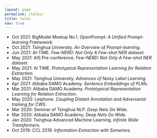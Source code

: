 ```yaml
---
layout: page
permalink: /talks/
title: talks
nav: true
---
```


- Oct 2021: BigModel Meetup No.1. *OpenPrompt: A Unified Prompt-learning Framework.*
- Oct 2021: Tsinghua University. *An Overview of Prompt-learning.*
- Jun 2021: AI-TIME. *Few-NERD: Not Only A Few-shot NER dataset.*
- May 2021: AIS Pre-conference. *Few-NERD: Not Only A Few-shot NER dataset.*
- May 2021: AI TIME. *Prototypical Representation Learning for Relation Extraction.*
- May 2021: Tsinghua University. *Advances of Noisy Label Learning.*
- Apr 2021: Alibaba DAMO Academy. *Sentence Embeddings of PLMs.*
- Mar 2021: Alibaba DAMO Academy. *Prototypical Representation Learning for Relation Extraction.*
- May 2020: Leiphone. *Coupling Distant Annotation and Adversarial training for CWS.*
- Mar 2020: Seminar of Tsinghua NLP. *Deep Nets Go Wide.*
- Mar 2020: Alibaba DAMO Academy. *Deep Nets Go Wide.*
- Jan 2020: Tsinghua Advanced Machine Learning. *Infinite Wide Transformers.*
- Oct 2019: CCL 2019. *Information Extraction with Sememes.*